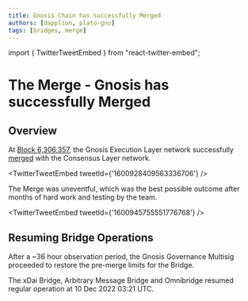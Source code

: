 ```yaml
---
title: Gnosis Chain has successfully Merged
authors: [dapplion, plato-gno]
tags: [bridges, merge]
---
```


import { TwitterTweetEmbed } from "react-twitter-embed";

# The Merge - Gnosis has successfully Merged

## Overview

At [Block 6,306,357](https://beacon.gnosischain.com/block/6306357), the Gnosis Execution Layer network successfully [merged](/specs/hard-forks/merge) with the Consensus Layer network.

<TwitterTweetEmbed 
    tweetId={'1600928409563336706'} 
/>

The Merge was uneventful, which was the best possible outcome after months of hard work and testing by the team. 

<TwitterTweetEmbed 
    tweetId={'1600945755551776768'} 
/>

## Resuming Bridge Operations

After a ~36 hour observation period, the Gnosis Governance Multisig proceeded to restore the pre-merge limits for the Bridge. 

The xDai Bridge, Arbitrary Message Bridge and Omnibridge resumed regular operation at 10 Dec 2022 03:21 UTC.

